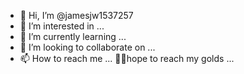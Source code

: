 - 👋 Hi, I’m @jamesjw1537257
- 👀 I’m interested in ...
- 🌱 I’m currently learning ...
- 💞️ I’m looking to collaborate on ...
- 📫 How to reach me ...
  🚴‍♂️hope to reach my golds ...
  
<!---
jamesjw1537257/jamesjw1537257 is a ✨ special ✨ repository because its `README.md` (this file) appears on your GitHub profile.
You can click the Preview link to take a look at your changes.
---> 

